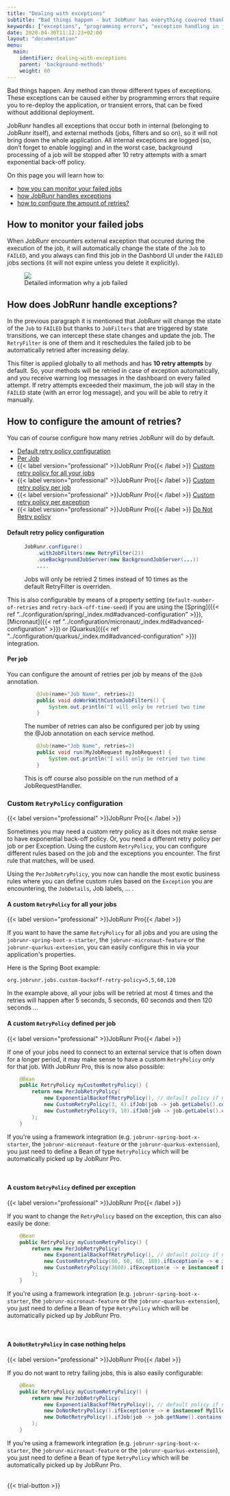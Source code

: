 ```yaml
---
title: "Dealing with exceptions"
subtitle: "Bad things happen - but JobRunr has everything covered thanks to the RetryFilter!"
keywords: ["exceptions", "programming errors", "exception handling in java", "exception handling example in java", "exception java example", "exception in java example", "dealing with exceptions"]
date: 2020-04-30T11:12:23+02:00
layout: "documentation"
menu: 
  main: 
    identifier: dealing-with-exceptions
    parent: 'background-methods'
    weight: 60
---
```

Bad things happen. Any method can throw different types of exceptions. These exceptions can be caused either by programming errors that require you to re-deploy the application, or transient errors, that can be fixed without additional deployment.

JobRunr handles all exceptions that occur both in internal (belonging to JobRunr itself), and external methods (jobs, filters and so on), so it will not bring down the whole application. All internal exceptions are logged (so, don’t forget to enable logging) and in the worst case, background processing of a job will be stopped after 10 retry attempts with a smart exponential back-off policy.

On this page you will learn how to:
- [how you can monitor your failed jobs](#how-to-monitor-your-failed-jobs)
- [how JobRunr handles exceptions](#how-does-jobrunr-handle-exceptions)
- [how to configure the amount of retries?](#how-to-configure-the-amount-of-retries)


## How to monitor your failed jobs
When JobRunr encounters external exception that occured during the execution of the job, it will automatically change the state of the `Job` to `FAILED`, and you always can find this job in the Dashbord UI under the `FAILED` jobs sections (it will not expire unless you delete it explicitly).


<figure>
<img src="/documentation/failed-job.webp" class="kg-image">
<figcaption>Detailed information why a job failed</figcaption>
</figure>

## How does JobRunr handle exceptions?
In the previous paragraph it is mentioned that JobRunr will change the state of the `Job` to `FAILED` but thanks to `JobFilters` that are triggered by state transitions, we can intercept these state changes and update the job. The `RetryFilter` is one of them and it reschedules the failed job to be automatically retried after increasing delay.

This filter is applied globally to all methods and has **10 retry attempts** by default. So, your methods will be retried in case of exception automatically, and you receive warning log messages in the dashboard on every failed attempt. If retry attempts exceeded their maximum, the job will stay in the `FAILED` state (with an error log message), and you will be able to retry it manually.

## How to configure the amount of retries?
You can of course configure how many retries JobRunr will do by default.

- [Default retry policy configuration](#default-retry-policy-configuration)
- [Per Job](#per-job)
- {{< label version="professional" >}}JobRunr Pro{{< /label >}} [Custom retry policy for all your jobs](#a-custom-retrypolicy-for-all-your-jobs)
- {{< label version="professional" >}}JobRunr Pro{{< /label >}} [Custom retry policy per job](#a-custom-retrypolicy-defined-per-job)
- {{< label version="professional" >}}JobRunr Pro{{< /label >}} [Custom retry policy per exception](#a-custom-retrypolicy-defined-per-job)
- {{< label version="professional" >}}JobRunr Pro{{< /label >}} [Do Not Retry policy](#a-donotretrypolicy-in-case-nothing-helps)

#### Default retry policy configuration
<figure>

```java
JobRunr.configure()
    .withJobFilters(new RetryFilter(2))
    .useBackgroundJobServer(new BackgroundJobServer(...))
    ....
```
<figcaption>Jobs will only be retried 2 times instead of 10 times as the default RetryFilter is overriden.</figcaption>
</figure>

This is also configurable by means of a property setting (`default-number-of-retries` and `retry-back-off-time-seed`) if you are using the [Spring]({{< ref "../configuration/spring/_index.md#advanced-configuration" >}}), [Micronaut]({{< ref "../configuration/micronaut/_index.md#advanced-configuration" >}}) or [Quarkus]({{< ref "../configuration/quarkus/_index.md#advanced-configuration" >}}) integration.


#### Per job
You can configure the amount of retries per job by means of the `@Job` annotation.
<figure>

```java
    @Job(name="Job Name", retries=2)
    public void doWorkWithCustomJobFilters() {
        System.out.println("I will only be retried two times ");
    }
```
<figcaption>The number of retries can also be configured per job by using the @Job annotation on each service method.</figcaption>
</figure>

<figure>

```java
    @Job(name="Job Name", retries=2)
    public void run(MyJobRequest myJobRequest) {
        System.out.println("I will only be retried two times ");
    }
```
<figcaption>This is off course also possible on the run method of a JobRequestHandler.</figcaption>
</figure>

### Custom `RetryPolicy` configuration
{{< label version="professional" >}}JobRunr Pro{{< /label >}}

Sometimes you may need a custom retry policy as it does not make sense to have exponential back-off policy. Or, you need a different retry policy per job or per Exception. Using the custom `RetryPolicy`, you can configure different rules based on the job and the exceptions you encounter. The first rule that matches, will be used.

Using the `PerJobRetryPolicy`, you now can handle the most exotic business rules where you can define custom rules based on the `Exception` you are encountering, the `JobDetails`, Job labels, ... .


#### A custom `RetryPolicy` for all your jobs
{{< label version="professional" >}}JobRunr Pro{{< /label >}}

If you want to have the same `RetryPolicy` for all jobs and you are using the `jobrunr-spring-boot-x-starter`, the `jobrunr-micronaut-feature` or the `jobrunr-quarkus-extension`, you can easily configure this in via your application's properties.

Here is the Spring Boot example:

```properties
org.jobrunr.jobs.custom-backoff-retry-policy=5,5,60,120
```

In the example above, all your jobs will be retried at most 4 times and the retries will happen after 5 seconds, 5 seconds, 60 seconds and then 120 seconds ...


#### A custom `RetryPolicy` defined per job
{{< label version="professional" >}}JobRunr Pro{{< /label >}}

If one of your jobs need to connect to an external service that is often down for a longer period, it may make sense to have a custom `RetryPolicy` only for that job. 
With JobRunr Pro, this is now also possible:

```java
    @Bean
    public RetryPolicy myCustomRetryPolicy() {
        return new PerJobRetryPolicy(
            new ExponentialBackoffRetryPolicy(), // default policy if no per job policy matches
            new CustomRetryPolicy(3, 4).ifJob(job -> job.getLabels().contains("tenant-A")),
            new CustomRetryPolicy(9, 10).ifJob(job -> job.getLabels().contains("tenant-B"))
        );
    }
```

If you're using a framework integration (e.g. `jobrunr-spring-boot-x-starter`, the `jobrunr-micronaut-feature` or the `jobrunr-quarkus-extension`), you just need to define a Bean of type `RetryPolicy` which will be automatically picked up by JobRunr Pro.

<br>

#### A custom `RetryPolicy` defined per exception
{{< label version="professional" >}}JobRunr Pro{{< /label >}}

If you want to change the `RetryPolicy` based on the exception, this can also easily be done:

```java
    @Bean
    public RetryPolicy myCustomRetryPolicy() {
        return new PerJobRetryPolicy(
            new ExponentialBackoffRetryPolicy(), // default policy if no per job policy matches
            new CustomRetryPolicy(60, 60, 60, 180).ifException(e -> e instanceof TimeoutException),
            new CustomRetryPolicy(3600).ifException(e -> e instanceof DatabaseException)
        );
    }
```

If you're using a framework integration (e.g. `jobrunr-spring-boot-x-starter`, the `jobrunr-micronaut-feature` or the `jobrunr-quarkus-extension`), you just need to define a Bean of type `RetryPolicy` which will be automatically picked up by JobRunr Pro.

<br>

#### A `DoNotRetryPolicy` in case nothing helps
{{< label version="professional" >}}JobRunr Pro{{< /label >}}

If you do not want to retry failing jobs, this is also easily configurable:

```java
    @Bean
    public RetryPolicy myCustomRetryPolicy() {
        return new PerJobRetryPolicy(
            new ExponentialBackoffRetryPolicy(), // default policy if no per job policy matches
            new DoNotRetryPolicy().ifException(e -> e instanceof MyIllegalStateException),
            new DoNotRetryPolicy().ifJob(job -> job.getName().contains("Cache update"))
        );
    }
```

If you're using a framework integration (e.g. `jobrunr-spring-boot-x-starter`, the `jobrunr-micronaut-feature` or the `jobrunr-quarkus-extension`), you just need to define a Bean of type `RetryPolicy` which will be automatically picked up by JobRunr Pro.

<br>
{{< trial-button >}}
